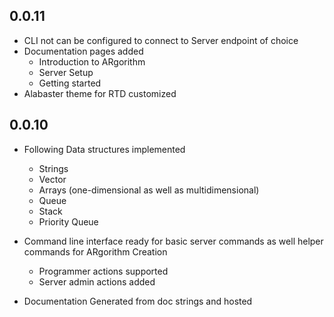 ## 0.0.11

- CLI not can be configured to connect to Server endpoint of choice
- Documentation pages added
  - Introduction to ARgorithm
  - Server Setup
  - Getting started
- Alabaster theme for RTD customized

## 0.0.10

- Following Data structures implemented
  - Strings
  - Vector
  - Arrays (one-dimensional as well as multidimensional)
  - Queue
  - Stack
  - Priority Queue

- Command line interface ready for basic server commands as well helper commands for ARgorithm Creation
  - Programmer actions supported
  - Server admin actions added

- Documentation Generated from doc strings and hosted